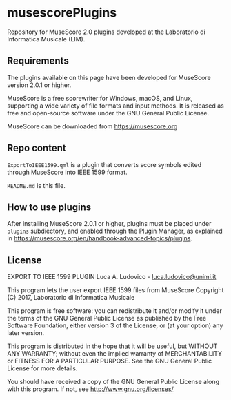 # musescorePlugins
Repository for MuseScore 2.0 plugins developed at the Laboratorio di Informatica Musicale (LIM).

## Requirements

The plugins available on this page have been developed for MuseScore version 2.0.1 or higher.

MuseScore is a free scorewriter for Windows, macOS, and Linux, supporting a wide variety of file formats and input methods. It is released as free and open-source software under the GNU General Public License.

MuseScore can be downloaded from <https://musescore.org>

## Repo content

`ExportToIEEE1599.qml` is a plugin that converts score symbols edited through MuseScore into IEEE 1599 format.

`README.md` is this file.

## How to use plugins

After installing MuseScore 2.0.1 or higher, plugins must be placed under `plugins` subdiectory, and enabled through the Plugin Manager, as explained in <https://musescore.org/en/handbook-advanced-topics/plugins>.

## License

EXPORT TO IEEE 1599 PLUGIN
Luca A. Ludovico - luca.ludovico@unimi.it

This program lets the user export IEEE 1599 files from MuseScore
Copyright (C) 2017, Laboratorio di Informatica Musicale

This program is free software: you can redistribute it and/or modify
it under the terms of the GNU General Public License as published by
the Free Software Foundation, either version 3 of the License, or
(at your option) any later version.

This program is distributed in the hope that it will be useful,
but WITHOUT ANY WARRANTY; without even the implied warranty of
MERCHANTABILITY or FITNESS FOR A PARTICULAR PURPOSE.  See the
GNU General Public License for more details.

You should have received a copy of the GNU General Public License
along with this program.  If not, see <http://www.gnu.org/licenses/>
